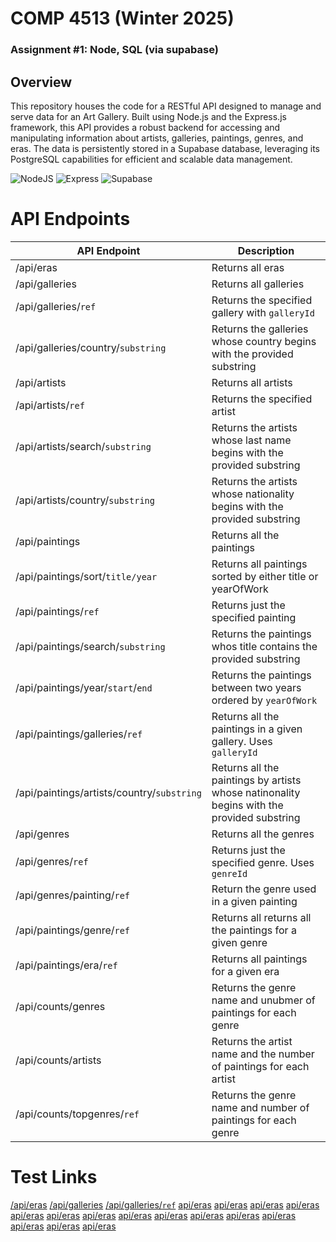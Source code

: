 # COMP 4513 (Winter 2025)
### Assignment #1: Node, SQL (via supabase)

## Overview
This repository houses the code for a RESTful API designed to manage and serve data for an Art Gallery.  Built using Node.js and the Express.js framework, this API provides a robust backend for accessing and manipulating information about artists, galleries, paintings, genres, and eras.  The data is persistently stored in a Supabase database, leveraging its PostgreSQL capabilities for efficient and scalable data management.

![NodeJS](https://badgen.net/static/NodeJS/22.11.0/green) ![Express](https://badgen.net/static/Express/4.21.2/blue) ![Supabase](https://badgen.net/static/Supabase/2.48.1/red) 

# API Endpoints

| API Endpoint  | Description |
| ------------- | ------------- |
| /api/eras  | Returns all eras  |
| /api/galleries  | Returns all galleries  |
| /api/galleries/```ref``` | Returns the specified gallery with  ``` galleryId ``` |
| /api/galleries/country/```substring```  | Returns the galleries whose country begins with the provided substring  |
| /api/artists  | Returns all artists |
| /api/artists/```ref```  | Returns the specified artist  |
| /api/artists/search/```substring```| Returns the artists whose last name begins with the provided substring  |
| /api/artists/country/```substring```  | Returns the artists whose nationality begins with the provided substring  |
| /api/paintings  | Returns all the paintings |
| /api/paintings/sort/```title/year```  | Returns all paintings sorted by either title or yearOfWork  |
| /api/paintings/```ref``` | Returns just the specified painting |
| /api/paintings/search/```substring```  | Returns the paintings whos title contains the provided substring  |
| /api/paintings/year/```start```/```end``` | Returns the paintings between two years ordered by ```yearOfWork```  |
| /api/paintings/galleries/```ref```  | Returns all the paintings in a given gallery. Uses ```galleryId```  |
| /api/paintings/artists/country/```substring```  | Returns all the paintings by artists whose natinonality begins with the provided substring |
| /api/genres  | Returns all the genres  |
| /api/genres/```ref```  | Returns just the specified genre. Uses ```genreId```  |
| /api/genres/painting/```ref```  | Return the genre used in a given painting  |
| /api/paintings/genre/```ref```  | Returns all returns all the paintings for a given genre |
| /api/paintings/era/```ref```  | Returns all paintings for a given era  |
| /api/counts/genres  | Returns the genre name and unubmer of paintings for each genre  |
| /api/counts/artists  | Returns the artist name and the number of paintings for each artist  |
| /api/counts/topgenres/```ref```  | Returns the genre name and number of paintings for each genre  |

# Test Links
[/api/eras](https://perfect-lunar-circle.glitch.me/api/eras)
[/api/galleries](https://perfect-lunar-circle.glitch.me/api/eras)
[/api/galleries/```ref```](https://perfect-lunar-circle.glitch.me/api/eras)
[api/eras](https://perfect-lunar-circle.glitch.me/api/eras)
[api/eras](https://perfect-lunar-circle.glitch.me/api/eras)
[api/eras](https://perfect-lunar-circle.glitch.me/api/eras)
[api/eras](https://perfect-lunar-circle.glitch.me/api/eras)
[api/eras](https://perfect-lunar-circle.glitch.me/api/eras)
[api/eras](https://perfect-lunar-circle.glitch.me/api/eras)
[api/eras](https://perfect-lunar-circle.glitch.me/api/eras)
[api/eras](https://perfect-lunar-circle.glitch.me/api/eras)
[api/eras](https://perfect-lunar-circle.glitch.me/api/eras)
[api/eras](https://perfect-lunar-circle.glitch.me/api/eras)
[api/eras](https://perfect-lunar-circle.glitch.me/api/eras)
[api/eras](https://perfect-lunar-circle.glitch.me/api/eras)
[api/eras](https://perfect-lunar-circle.glitch.me/api/eras)
[api/eras](https://perfect-lunar-circle.glitch.me/api/eras)
[api/eras](https://perfect-lunar-circle.glitch.me/api/eras)
